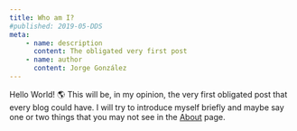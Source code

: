 ```yaml
---
title: Who am I?
#published: 2019-05-DDS
meta:
    - name: description
      content: The obligated very first post
    - name: author
      content: Jorge González 
---
```


Hello World! :earth_americas: This will be, in my opinion, the very first obligated post that every blog could have.
I will try to introduce myself briefly and maybe say one or two things that you may not see in the [About](/about/) page.

<!-- more -->